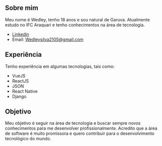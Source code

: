## Sobre mim 

Meu nome é Wedley, tenho 18 anos e sou natural de Garuva. Atualmente estudo no IFC Araquari e tenho conhecimentos na área de tecnologia.

- [Linkedin](https://www.linkedin.com/in/wedley-silva-809104247/)
- Email: Wedleysilva2105@gmail.com

## Experiência 
Tenho experiência em algumas tecnologias, tais como:

- VueJS
- ReactJS
- JSON
- React Native
- Django

## Objetivo 

Meu objetivo é seguir na área de tecnologia e buscar sempre novos conhecimentos para me desenvolver profissionalmente. Acredito que a área de software é muito promissora e quero contribuir para o desenvolvimento tecnológico do mundo.

